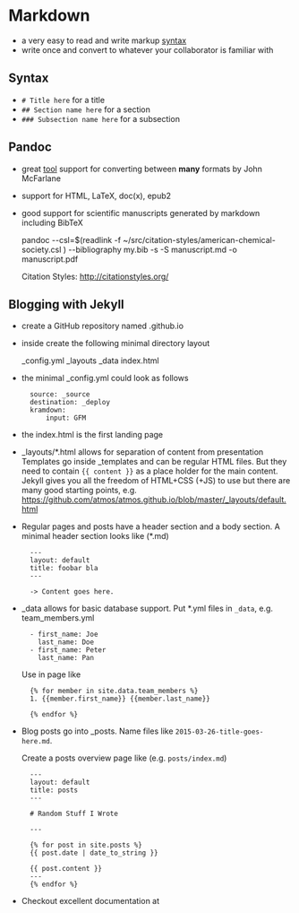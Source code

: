 # Markdown

- a very easy to read and write markup [syntax](http://daringfireball.net/projects/markdown/syntax)
- write once and convert to whatever your collaborator is familiar with

## Syntax

- `# Title here` for a title
- `## Section name here` for a section
- `### Subsection name here` for a subsection

## Pandoc

- great [tool](http://johnmacfarlane.net/pandoc/) support for converting between **many** formats by John McFarlane

- support for HTML, LaTeX, doc(x), epub2

- good support for scientific manuscripts generated by markdown including BibTeX

    pandoc --csl=$(readlink -f ~/src/citation-styles/american-chemical-society.csl )  --bibliography my.bib -s -S manuscript.md -o manuscript.pdf

    Citation Styles: http://citationstyles.org/


## Blogging with Jekyll

- create a GitHub repository named <username>.github.io

- inside create the following minimal directory layout

    _config.yml
    _layouts
    _data
    index.html

- the minimal _config.yml could look as follows

        source: _source
        destination: _deploy
        kramdown:
            input: GFM

- the index.html is the first landing page
- _layouts/*.html allows for separation of content from presentation
  Templates go inside _templates and can be regular HTML files.
  But they need to contain `{{ content }}` as a place holder for the main content.
  Jekyll gives you all the freedom of HTML+CSS (+JS) to use but there are many good
  starting points, e.g. https://github.com/atmos/atmos.github.io/blob/master/_layouts/default.html



- Regular pages and posts have a header section and a body section.
  A minimal header section looks like (*.md)

        ---
        layout: default
        title: foobar bla
        ---

        -> Content goes here.

- _data allows for basic database support.
  Put *.yml files in `_data`, e.g. team_members.yml

        - first_name: Joe
          last_name: Doe
        - first_name: Peter
          last_name: Pan

  Use in page like

        {% for member in site.data.team_members %}
        1. {{member.first_name}} {{member.last_name}}

        {% endfor %}


- Blog posts go into _posts.
  Name files like `2015-03-26-title-goes-here.md`.

  Create a posts overview page like (e.g. `posts/index.md`)

        ---
        layout: default
        title: posts
        ---

        # Random Stuff I Wrote

        ---

        {% for post in site.posts %}
        {{ post.date | date_to_string }}

        {{ post.content }}
        ---
        {% endfor %}





- Checkout excellent documentation at 
